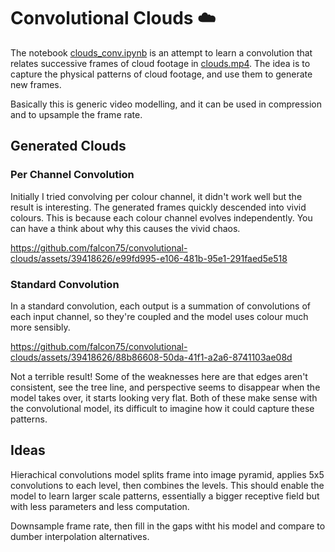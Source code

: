 # Convolutional Clouds ☁️

The notebook [clouds_conv.ipynb](clouds_conv.ipynb) is an attempt to learn a convolution that relates successive frames of cloud footage in [clouds.mp4](clouds.mp4). The idea is to capture the physical patterns of cloud footage, and use them to generate new frames.

Basically this is generic video modelling, and it can be used in compression and to upsample the frame rate.

## Generated Clouds

### Per Channel Convolution
Initially I tried convolving per colour channel, it didn't work well but the result is interesting. The generated frames quickly descended into vivid colours. This is because each colour channel evolves independently. You can have a think about why this causes the vivid chaos.

https://github.com/falcon75/convolutional-clouds/assets/39418626/e99fd995-e106-481b-95e1-291faed5e518

### Standard Convolution

In a standard convolution, each output is a summation of convolutions of each input channel, so they're coupled and the model uses colour much more sensibly.

https://github.com/falcon75/convolutional-clouds/assets/39418626/88b86608-50da-41f1-a2a6-8741103ae08d

Not a terrible result! Some of the weaknesses here are that edges aren't consistent, see the tree line, and perspective seems to disappear when the model takes over, it starts looking very flat. Both of these make sense with the convolutional model, its difficult to imagine how it could capture these patterns.

## Ideas

Hierachical convolutions model splits frame into image pyramid, applies 5x5 convolutions to each level, then combines the levels. This should enable the model to learn larger scale patterns, essentially a bigger receptive field but with less parameters and less computation.

Downsample frame rate, then fill in the gaps witht his model and compare to dumber interpolation alternatives.
